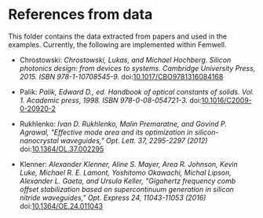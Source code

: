 # References from data

This folder contains the data extracted from papers and used in the examples. Currently, the following are implemented within Femwell.

* Chrostowski: _Chrostowski, Lukas, and Michael Hochberg. Silicon photonics design: from devices to systems. Cambridge University Press, 2015. ISBN 978-1-10708545-9._ doi:[10.1017/CBO9781316084168](https://doi.org/10.1017/CBO9781316084168)

* Palik: _Palik, Edward D., ed. Handbook of optical constants of solids. Vol. 1. Academic press, 1998. ISBN 978-0-08-054721-3._ doi:[10.1016/C2009-0-20920-2](https://doi.org/10.1016/C2009-0-20920-2)

* Rukhlenko: _Ivan D. Rukhlenko, Malin Premaratne, and Govind P. Agrawal, "Effective mode area and its optimization in silicon-nanocrystal waveguides," Opt. Lett. 37, 2295-2297 (2012)_ doi:[10.1364/OL.37.002295](https://doi.org/10.1364/OL.37.002295)

* Klenner: _Alexander Klenner, Aline S. Mayer, Area R. Johnson, Kevin Luke, Michael R. E. Lamont, Yoshitomo Okawachi, Michal Lipson, Alexander L. Gaeta, and Ursula Keller, "Gigahertz frequency comb offset stabilization based on supercontinuum generation in silicon nitride waveguides," Opt. Express 24, 11043-11053 (2016)_ doi:[10.1364/OE.24.011043](https://doi.org/10.1364/OE.24.011043)